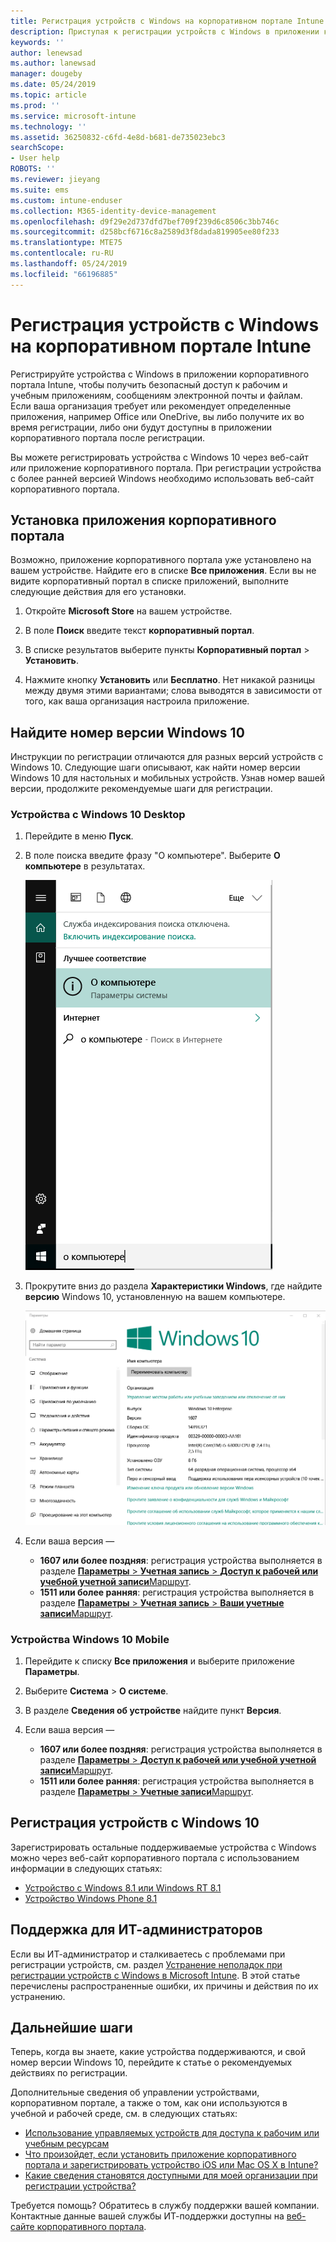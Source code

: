 ```yaml
---
title: Регистрация устройств с Windows на корпоративном портале Intune | Документация Майкрософт
description: Приступая к регистрации устройств с Windows в приложении корпоративного портала
keywords: ''
author: lenewsad
ms.author: lanewsad
manager: dougeby
ms.date: 05/24/2019
ms.topic: article
ms.prod: ''
ms.service: microsoft-intune
ms.technology: ''
ms.assetid: 36250832-c6fd-4e8d-b681-de735023ebc3
searchScope:
- User help
ROBOTS: ''
ms.reviewer: jieyang
ms.suite: ems
ms.custom: intune-enduser
ms.collection: M365-identity-device-management
ms.openlocfilehash: d9f29e2d737dfd7bef709f239d6c8506c3bb746c
ms.sourcegitcommit: d258bcf6716c8a2589d3f8dada819905ee80f233
ms.translationtype: MTE75
ms.contentlocale: ru-RU
ms.lasthandoff: 05/24/2019
ms.locfileid: "66196885"
---
```

# <a name="windows-device-enrollment-in-intune-company-portal"></a>Регистрация устройств с Windows на корпоративном портале Intune  

Регистрируйте устройства с Windows в приложении корпоративного портала Intune, чтобы получить безопасный доступ к рабочим и учебным приложениям, сообщениям электронной почты и файлам. Если ваша организация требует или рекомендует определенные приложения, например Office или OneDrive, вы либо получите их во время регистрации, либо они будут доступны в приложении корпоративного портала после регистрации.  

Вы можете регистрировать устройства с Windows 10 через веб-сайт *или* приложение корпоративного портала. При регистрации устройства с более ранней версией Windows необходимо использовать веб-сайт корпоративного портала.  

## <a name="install-company-portal-app"></a>Установка приложения корпоративного портала  
Возможно, приложение корпоративного портала уже установлено на вашем устройстве. Найдите его в списке __Все приложения__.  Если вы не видите корпоративный портал в списке приложений, выполните следующие действия для его установки.  

1. Откройте **Microsoft Store** на вашем устройстве.

2. В поле **Поиск** введите текст **корпоративный портал**.

3. В списке результатов выберите пункты **Корпоративный портал** > **Установить**.

4. Нажмите кнопку **Установить** или **Бесплатно**. Нет никакой разницы между двумя этими вариантами; слова выводятся в зависимости от того, как ваша организация настроила приложение.  

## <a name="find-windows-10-version-number"></a>Найдите номер версии Windows 10  
Инструкции по регистрации отличаются для разных версий устройств с Windows 10. Следующие шаги описывают, как найти номер версии Windows 10 для настольных и мобильных устройств. Узнав номер вашей версии, продолжите рекомендуемые шаги для регистрации.  

### <a name="windows-10-desktop-devices"></a>Устройства с Windows 10 Desktop  

1. Перейдите в меню **Пуск**.

2. В поле поиска введите фразу "О компьютере". Выберите __О компьютере__ в результатах.  


   ![параметры поиска для сведений о ПК](media/searching_for_about_your_pc.png)  

3. Прокрутите вниз до раздела **Характеристики Windows**, где найдите **версию** Windows 10, установленную на вашем компьютере.  


   ![Сведения о ПК в ОС Windows 10 Desktop](media/settings_about_pc.png)  

4. Если ваша версия —  

    *  __1607 или более поздняя__: регистрация устройства выполняется в разделе [**Параметры** > **Учетная запись** > **Доступ к рабочей или учебной учетной записи**Маршрут](enroll-windows-10-device.md#enroll-windows-10-version-1607-and-later-device).   
    * __1511 или более ранняя__: регистрация устройства выполняется в разделе [**Параметры** > **Учетная запись** > **Ваши учетные записи**Маршрут](enroll-windows-10-device.md#enroll-windows-10-version-1511-and-earlier-device).  

### <a name="windows-10-mobile-devices"></a>Устройства Windows 10 Mobile       

1.  Перейдите к списку __Все приложения__ и выберите приложение __Параметры__.  
2.  Выберите __Система__ > __О системе__.      
3.  В разделе __Сведения об устройстве__ найдите пункт __Версия__.  
4. Если ваша версия —  

    *  __1607 или более поздняя__: регистрация устройства выполняется в разделе [**Параметры** > **Доступ к рабочей или учебной учетной записи**Маршрут](enroll-windows-10-device.md#enroll-windows-10-version-1607-and-later-device).   
    * __1511 или более ранняя__: регистрация устройства выполняется в разделе [**Параметры** > **Учетные записи**Маршрут](enroll-windows-10-device.md#enroll-windows-10-version-1511-and-earlier-device).  

## <a name="enroll-non-windows-10-devices"></a>Регистрация устройств с Windows 10  
Зарегистрировать остальные поддерживаемые устройства с Windows можно через веб-сайт корпоративного портала с использованием информации в следующих статьях:   
* [Устройство с Windows 8.1 или Windows RT 8.1](enroll-your-W81-or-rt81-windows.md)  
* [Устройство Windows Phone 8.1](enroll-your-wp81-windows.md)    

## <a name="it-administrator-support"></a>Поддержка для ИТ-администраторов  
Если вы ИТ-администратор и сталкиваетесь с проблемами при регистрации устройств, см. раздел [Устранение неполадок при регистрации устройств с Windows в Microsoft Intune](https://support.microsoft.com/help/4469913). В этой статье перечислены распространенные ошибки, их причины и действия по их устранению.  

## <a name="next-steps"></a>Дальнейшие шаги  
Теперь, когда вы знаете, какие устройства поддерживаются, и свой номер версии Windows 10, перейдите к статье о рекомендуемых действиях по регистрации.  
 
Дополнительные сведения об управлении устройствами, корпоративном портале, а также о том, как они используются в учебной и рабочей среде, см. в следующих статьях:  
* [Использование управляемых устройств для доступа к рабочим или учебным ресурсам](use-managed-devices-to-get-work-done.md)  
* [Что произойдет, если установить приложение корпоративного портала и зарегистрировать устройство iOS или Mac OS X в Intune?](what-happens-if-you-install-the-company-portal-app-and-enroll-your-device-in-intune-windows.md)  
* [Какие сведения становятся доступными для моей организации при регистрации устройства?](what-info-can-your-company-see-when-you-enroll-your-device-in-intune.md)  

Требуется помощь? Обратитесь в службу поддержки вашей компании. Контактные данные вашей службы ИТ-поддержки доступны на [веб-сайте корпоративного портала](https://go.microsoft.com/fwlink/?linkid=2010980).  
